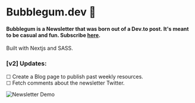 # Bubblegum.dev 🍬

#### Bubblegum is a Newsletter that was born out of a Dev.to post. It's meant to be casual and fun. Subscribe [here](https://bubblegum.dev/).

Built with Nextjs and SASS.

### [v2] Updates: 
☐ Create a Blog page to publish past weekly resources. <br/>
☐ Fetch comments about the newsletter Twitter.

![Newsletter Demo](public/Newsletter.gif)
